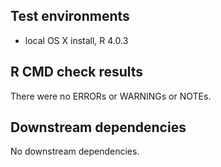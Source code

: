 ## Test environments
* local OS X install, R 4.0.3

## R CMD check results
There were no ERRORs or WARNINGs or NOTEs. 

## Downstream dependencies
No downstream dependencies. 
